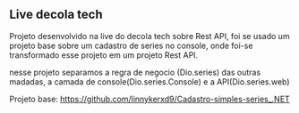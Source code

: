 ## Live decola tech



Projeto desenvolvido na live do decola tech sobre Rest API, foi se usado um projeto base sobre um cadastro de series no console, onde foi-se transformado esse projeto em um projeto Rest API.



nesse projeto separamos a regra de negocio (Dio.series) das outras madadas, a camada de console(Dio.series.Console) e a API(Dio.series.web)





Projeto base: https://github.com/linnykerxd9/Cadastro-simples-series_.NET
